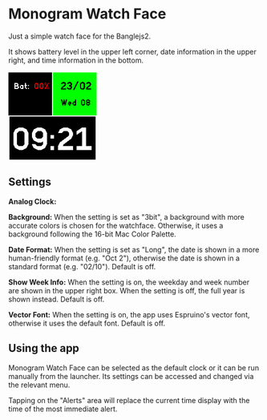 # Monogram Watch Face

Just a simple watch face for the Banglejs2.

It shows battery level in the upper left corner, date information in the upper right, and time information in the bottom.

![](screenshot.png)

## Settings

**Analog Clock:**

**Background:** When the setting is set as "3bit", a background with more accurate colors is chosen for the watchface. Otherwise, it uses a background following the 16-bit Mac Color Palette.

**Date Format:** When the setting is set as "Long", the date is shown in a more human-friendly format (e.g. "Oct 2"), otherwise the date is shown in a standard format (e.g. "02/10"). Default is off.

**Show Week Info:** When the setting is on, the weekday and week number are shown in the upper right box. When the setting is off, the full year is shown instead. Default is off.

**Vector Font:** When the setting is on, the app uses Espruino's vector font, otherwise it uses the default font. Default is off.

## Using the app

Monogram Watch Face can be selected as the default clock or it can be run manually from the launcher. Its settings can be accessed and changed via the relevant menu.

Tapping on the "Alerts" area will replace the current time display with the time of the most immediate alert.
